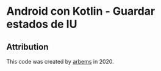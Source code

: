 # Android con Kotlin - Guardar estados de IU

## Attribution

This code was created by [arbems](https://github.com/arbems) in 2020.